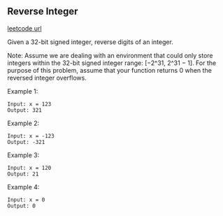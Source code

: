 ## Reverse Integer
[leetcode url](https://leetcode.com/problems/reverse-integer/)

Given a 32-bit signed integer, reverse digits of an integer.

Note:
Assume we are dealing with an environment that could only store integers within the 32-bit signed integer range: [−2^31,  2^31 − 1]. For the purpose of this problem, assume that your function returns 0 when the reversed integer overflows.

Example 1:
```
Input: x = 123
Output: 321
```

Example 2:
```
Input: x = -123
Output: -321
```


Example 3:
```
Input: x = 120
Output: 21
```

Example 4:
```
Input: x = 0
Output: 0
```
